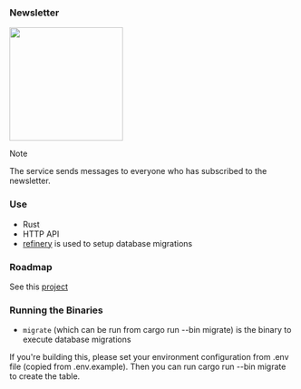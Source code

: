 ### Newsletter

<img width='200' height='200' src="./docs/public/logo.svg">

> [!NOTE]
> The service sends messages to everyone who has subscribed to the newsletter.

### Use

- Rust
- HTTP API
- [refinery](https://github.com/rust-db/refinery) is used to setup database migrations

### Roadmap

See this [project](https://github.com/shortlink-org/shortlink/projects/20)

### Running the Binaries

- `migrate` (which can be run from cargo run --bin migrate) is the binary to execute database migrations

If you're building this, please set your environment configuration from .env file (copied from .env.example). 
Then you can run cargo run --bin migrate to create the table.
